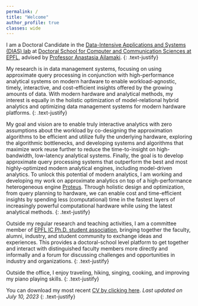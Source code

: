 ```yaml
---
permalink: /
title: "Welcome"
author_profile: true
classes: wide
---
```


I am a Doctoral Candidate in the [Data-Intensive Applications and Systems (DIAS) lab](dias.epfl.ch) at [Doctoral School for Computer and Communication Sciences at EPFL](https://www.epfl.ch/education/phd/edic-computer-and-communication-sciences/), advised by [Professor Anastasia Ailamaki](https://people.epfl.ch/anastasia.ailamaki?lang=en).
{: .text-justify}

My research is in data management systems, focusing on using approximate query processing in conjunction with high-performance analytical systems on modern hardware to enable workload-agnostic, timely, interactive, and cost-efficient insights offered by the growing amounts of data. With modern hardware and analytical methods, my interest is equally in the holistic optimization of model-relational hybrid analytics and optimizing data management systems for modern hardware platforms.
{: .text-justify}

My goal and vision are to enable truly interactive analytics with zero assumptions about the workload by co-designing the approximation algorithms to be efficient and utilize fully the underlying hardware, exploring the algorithmic bottlenecks, and developing systems and algorithms that maximize work reuse further to reduce the time-to-insight on high-bandwidth, low-latency analytical systems. Finally, the goal is to develop approximate query processing systems that outperform the best and most highly-optimized modern analytical engines, including model-driven analytics. To unlock this potential of modern analytics, I am working and developing my work on approximate analytics on top of a high-performance heterogeneous engine [Proteus](www.proteusdb.com). Through holistic design and optimization, from query planning to hardware, we can enable cost and time-efficient insights by spending less (computational) time in the fastest layers of increasingly powerful computational hardware while using the latest analytical methods.
{: .text-justify}

Outside my regular research and teaching activities, I am a committee member of [EPFL IC Ph.D. student association](https://epic.epfl.ch/), bringing together the faculty, alumni, industry, and student community to exchange ideas and experiences. This provides a doctoral-school level platform to get together and interact with distinguished faculty members more directly and informally and a forum for discussing challenges and opportunities in industry and organizations.
{: .text-justify}

Outside the office, I enjoy traveling, hiking, singing, cooking, and improving my piano playing skills.
{: .text-justify}

You can download my most recent [CV by clicking here](/assets/files/Viktor_Sanca_cv.pdf).
*Last updated on July 10, 2023*
{: .text-justify}
